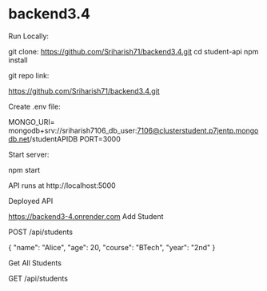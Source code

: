 # backend3.4
Run Locally:

git clone: https://github.com/Sriharish71/backend3.4.git
cd student-api
npm install

git repo link:

https://github.com/Sriharish71/backend3.4.git

Create .env file:

MONGO_URI= mongodb+srv://sriharish7106_db_user:7106@clusterstudent.p7jentp.mongodb.net/studentAPIDB
PORT=3000

Start server:

npm start

API runs at http://localhost:5000

Deployed API

https://backend3-4.onrender.com
Add Student

POST /api/students

{
  "name": "Alice",
  "age": 20,
  "course": "BTech",
  "year": "2nd"
}

Get All Students

GET /api/students
